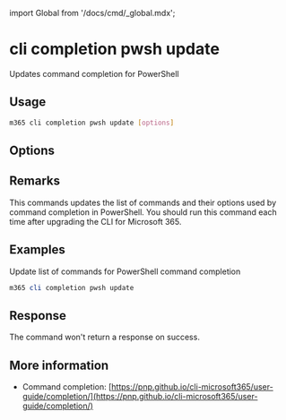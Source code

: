 <!-- DISCLAIMER: All secrets, passwords, and sensitive values in this document are examples only and not real credentials. -->
import Global from '/docs/cmd/_global.mdx';

# cli completion pwsh update

Updates command completion for PowerShell

## Usage

```sh
m365 cli completion pwsh update [options]
```

## Options

<Global />

## Remarks

This commands updates the list of commands and their options used by command completion in PowerShell. You should run this command each time after upgrading the CLI for Microsoft 365.

## Examples

Update list of commands for PowerShell command completion

```powershell
m365 cli completion pwsh update
```

## Response

The command won't return a response on success.

## More information

- Command completion: [https://pnp.github.io/cli-microsoft365/user-guide/completion/](https://pnp.github.io/cli-microsoft365/user-guide/completion/)
